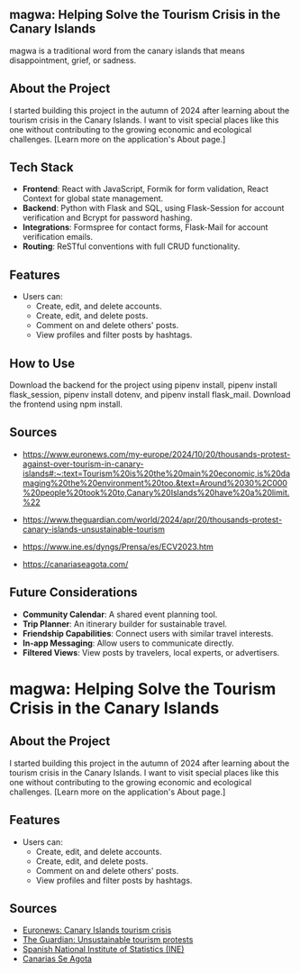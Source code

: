 ## magwa: Helping Solve the Tourism Crisis in the Canary Islands 
magwa is a traditional word from the canary islands that means disappointment, grief, or sadness.

## About the Project
I started building this project in the autumn of 2024 after learning about the tourism crisis in the Canary Islands. I want to visit special places like this one without contributing to the growing economic and ecological challenges. [Learn more on the application's About page.]

## Tech Stack
- **Frontend**: React with JavaScript, Formik for form validation, React Context for global state management.
- **Backend**: Python with Flask and SQL, using Flask-Session for account verification and Bcrypt for password hashing.
- **Integrations**: Formspree for contact forms, Flask-Mail for account verification emails.
- **Routing**: ReSTful conventions with full CRUD functionality.

## Features
- Users can:
  - Create, edit, and delete accounts.
  - Create, edit, and delete posts.
  - Comment on and delete others' posts.
  - View profiles and filter posts by hashtags.

## How to Use
Download the backend for the project using pipenv install, pipenv install flask_session, pipenv install dotenv, and pipenv install flask_mail. Download the frontend using npm install.

## Sources
- https://www.euronews.com/my-europe/2024/10/20/thousands-protest-against-over-tourism-in-canary-islands#:~:text=Tourism%20is%20the%20main%20economic,is%20damaging%20the%20environment%20too.&text=Around%2030%2C000%20people%20took%20to,Canary%20Islands%20have%20a%20limit.%22

- https://www.theguardian.com/world/2024/apr/20/thousands-protest-canary-islands-unsustainable-tourism
 
- https://www.ine.es/dyngs/Prensa/es/ECV2023.htm

- https://canariaseagota.com/


## Future Considerations
- **Community Calendar**: A shared event planning tool.  
- **Trip Planner**: An itinerary builder for sustainable travel.  
- **Friendship Capabilities**: Connect users with similar travel interests.  
- **In-app Messaging**: Allow users to communicate directly.  
- **Filtered Views**: View posts by travelers, local experts, or advertisers.






# magwa: Helping Solve the Tourism Crisis in the Canary Islands

## About the Project
I started building this project in the autumn of 2024 after learning about the tourism crisis in the Canary Islands. I want to visit special places like this one without contributing to the growing economic and ecological challenges. [Learn more on the application's About page.]



## Features
- Users can:
  - Create, edit, and delete accounts.
  - Create, edit, and delete posts.
  - Comment on and delete others' posts.
  - View profiles and filter posts by hashtags.

## Sources
- [Euronews: Canary Islands tourism crisis](https://www.euronews.com/my-europe/2024/10/20/thousands-protest-against-over-tourism-in-canary-islands)
- [The Guardian: Unsustainable tourism protests](https://www.theguardian.com/world/2024/apr/20/thousands-protest-canary-islands-unsustainable-tourism)
- [Spanish National Institute of Statistics (INE)](https://www.ine.es/dyngs/Prensa/es/ECV2023.htm)
- [Canarias Se Agota](https://canariaseagota.com/)


